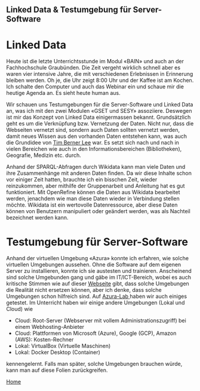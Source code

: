 ## Linked Data & Testumgebung für Server-Software

# Linked Data 
Heute ist die letzte Unterrichtsstunde im Modul «BAIN» und auch an der Fachhochschule Graubünden. Die Zeit vergeht wirklich schnell aber es waren vier intensive Jahre, die mit verschiedenen Erlebnissen in Erinnerung bleiben werden. Oh je, die Uhr zeigt 8:00 Uhr und  der Kaffee ist am Kochen. Ich schalte  den  Computer und auch das Webinar ein und schaue mir die heutige Agenda an. Es sieht heute human aus. 

Wir schauen uns Testumgebungen für die Server-Software und Linked Data an, was ich mit den zwei Modulen «GSET und SESY» assoziiere. Deswegen ist mir das Konzept von Linked Data einigermassen bekannt. Grundsätzlich geht es um die Verknüpfung bzw. Vernetzung der Daten. Nicht nur, dass die Webseiten vernetzt sind, sondern auch Daten sollten vernetzt werden, damit neues Wissen aus den vorhanden Daten entstehen kann, was auch die Grundidee von [Tim Berner Lee](https://www.w3.org/DesignIssues/LinkedData) war. Es setzt sich nach und nach in vielen Bereichen wie auch in den Informationsbereichen (Bibliotheken), Geografie, Medizin etc. durch.  

Anhand der SPARQL-Abfragen durch Wikidata kann man viele Daten und ihre Zusammenhänge mit anderen Daten finden. Da wir diese Inhalte schon vor einiger Zeit hatten, brauchte ich ein bisschen Zeit, wieder reinzukommen, aber mithilfe der Gruppenarbeit und Anleitung hat es gut funktioniert.  Mit OpenRefine können die Daten aus Wikidata bearbeitet werden, jenachdem wie man diese Daten wieder in Verbindung stellen möchte. Wikidata ist ein wertovolle Datenressource, aber diese Daten können von Benutzern manipuliert oder geändert werden, was als Nachteil bezeichnet werden kann.

 
# Testumgebung für Server-Software

Anhand der virtuellen Umgebung «Azura» konnte ich erfahren, wie solche virtuellen Umgebungen aussehen. Ohne die Software auf dem eigenen Server zu installieren, konnte ich sie austesten und trainieren. Anscheinend sind solche Umgebunden gang und gäbe im IT/ICT-Bereich, wobei es auch kritische Stimmen wie auf dieser [Webseite](https://www.faq-o-matic.net/2017/10/16/testumgebungen-sinnvoll-aufsetzen/) gibt, dass solche Umgebungen die Realität nicht ersetzen können, aber ich denke, dass solche Umgebungen schon hilfreich sind. Auf [Azura-Lab ](https://azure.microsoft.com/de-de/services/lab-services/) haben wir auch einiges getestet.
Im Unterricht haben wir einige andere Umgebungen (Lokal und Cloud) wie 

*	Cloud: Root-Server (Webserver mit vollem Administrationszugriff) bei einem Webhosting-Anbieter
*	Cloud: Plattformen von Microsoft (Azure), Google (GCP), Amazon (AWS): Kosten-Rechner
*	Lokal: VirtualBox (Virtuelle Maschinen)
*	Lokal: Docker Desktop (Container)

kennengelernt. Falls man später, solche Umgebungen brauchen würde, kann man auf diese Folien zurückgreifen.

[Home](https://akoezeibrahi.github.io/Blogbeitraege_BAIN20_Akoezel/)

